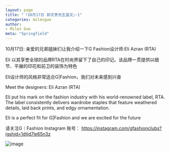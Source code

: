 ```yaml
---
layout: page
title: "『10月17日 郭文贵先生盖文』·1"
categories: milesguo
author:
- Miles Guo
meta: "Springfield"
---
```


10月17日: 亲爱的兄弟姐妹们让我介绍一下G Fashion设计师:Eli Azran (RTA)

Eli 以其享誉全球的品牌RTA在时尚界留下了自己的印记。该品牌一贯提供以细节、平展的印花和前卫的装饰为特色

Eli设计师的风格非常适合G\|Fashion，我们对未来感到兴奋

Meet the designers: Eli Azran (RTA)

Eli put his mark on the fashion industry with his world-renowned label, RTA. The label consistently delivers wardrobe staples that feature weathered details, laid back prints, and edgy ornamentation. 

Eli is a perfect fit for G|Fashion and we are excited for the future

请关注G｜Fashion Instagram 账号： https://instagram.com/gfashionclubs?igshid=1dtjd7le65n3z 

![image](../../../../image/milesguo/2020_10_17_Miles_Guo_Getter_1_1.jpeg)
